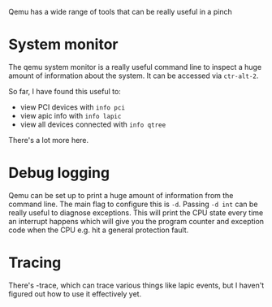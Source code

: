 Qemu has a wide range of tools that can be really useful in a pinch

# System monitor
The qemu system monitor is a really useful command line to inspect a huge amount of information about the system. It can be accessed via `ctr-alt-2`.

So far, I have found this useful to:
- view PCI devices with `info pci`
- view apic info with `info lapic`
- view all devices connected with `info qtree`

There's a lot more here.

# Debug logging
Qemu can be set up to print a huge amount of information from the command line. The main flag to configure this is `-d`. Passing `-d int` can be really useful to diagnose exceptions. This will print the CPU state every time an interrupt happens which will give you the program counter and exception code when the CPU e.g. hit a general protection fault.   

# Tracing
There's -trace, which can trace various things like lapic events, but I haven't figured out how to use it effectively yet. 